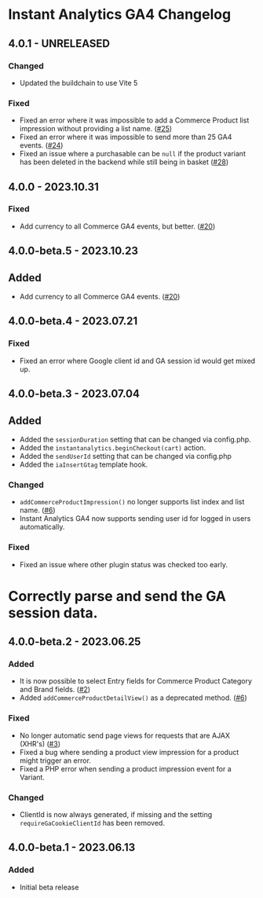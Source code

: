 # Instant Analytics GA4 Changelog

## 4.0.1 - UNRELEASED
### Changed
* Updated the buildchain to use Vite 5

### Fixed
* Fixed an error where it was impossible to add a Commerce Product list impression without providing a list name. ([#25](https://github.com/nystudio107/craft-instantanalytics-ga4/issues/25))
* Fixed an error where it was impossible to send more than 25 GA4 events. ([#24](https://github.com/nystudio107/craft-instantanalytics-ga4/issues/24))
* Fixed an issue where a purchasable can be `null` if the product variant has been deleted in the backend while still being in basket ([#28](https://github.com/nystudio107/craft-instantanalytics-ga4/pull/28))

## 4.0.0 - 2023.10.31
### Fixed
* Add currency to all Commerce GA4 events, but better. ([#20](https://github.com/nystudio107/craft-instantanalytics-ga4/issues/20))

## 4.0.0-beta.5 - 2023.10.23
## Added
* Add currency to all Commerce GA4 events. ([#20](https://github.com/nystudio107/craft-instantanalytics-ga4/issues/20))

## 4.0.0-beta.4 - 2023.07.21
### Fixed
* Fixed an error where Google client id and GA session id would get mixed up.

## 4.0.0-beta.3 - 2023.07.04
## Added
* Added the `sessionDuration` setting that can be changed via config.php.
* Added the `instantanalytics.beginCheckout(cart)` action.
* Added the `sendUserId` setting that can be changed via config.php
* Added the `iaInsertGtag` template hook.

### Changed
* `addCommerceProductImpression()` no longer supports list index and list name. ([#6](https://github.com/nystudio107/craft-instantanalytics-ga4/issues/6))
* Instant Analytics GA4 now supports sending user id for logged in users automatically.

### Fixed
* Fixed an issue where other plugin status was checked too early.
# Correctly parse and send the GA session data.

## 4.0.0-beta.2 - 2023.06.25
### Added
* It is now possible to select Entry fields for Commerce Product Category and Brand fields. ([#2](https://github.com/nystudio107/craft-instantanalytics-ga4/issues/2))
* Added `addCommerceProductDetailView()` as a deprecated method. ([#6](https://github.com/nystudio107/craft-instantanalytics-ga4/issues/6))

### Fixed
* No longer automatic send page views for requests that are AJAX (XHR's) ([#3](https://github.com/nystudio107/craft-instantanalytics-ga4/issues/3)) 
* Fixed a bug where sending a product view impression for a product might trigger an error.
* Fixed a PHP error when sending a product impression event for a Variant.

### Changed
* ClientId is now always generated, if missing and the setting `requireGaCookieClientId` has been removed.

## 4.0.0-beta.1 - 2023.06.13
### Added
* Initial beta release
